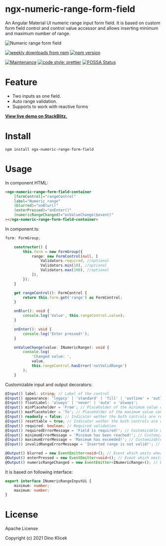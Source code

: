 # ngx-numeric-range-form-field

An Angular Material UI numeric range input form field. It is based on custom form field control and control value accessor and allows inserting minimum and maximum number of range.

![Numeric range form field](https://github.com/dineeek/ngx-numeric-range-form-field/blob/main/ngx-numeric-range-form-field/Numeric%20Range%20Form%20Field.png)

<p align="start">
    <a href="https://www.npmjs.com/package/ngx-numeric-range-form-field"><img alt="weekly downloads from npm" src="https://img.shields.io/npm/dw/ngx-numeric-range-form-field.svg?style=flat-square"></a>
    <a href="https://www.npmjs.com/package/ngx-numeric-range-form-field"><img alt="npm version" src="https://img.shields.io/npm/v/ngx-numeric-range-form-field.svg?style=flat-square"></a>
</p>

[![Maintenance](https://img.shields.io/badge/Maintained%3F-yes-green.svg)](https://GitHub.com/Naereen/StrapDown.js/graphs/commit-activity)
[![code style: prettier](https://img.shields.io/badge/code_style-prettier-ff69b4.svg?style=flat-square)](https://github.com/prettier/prettier)
[![FOSSA Status](https://app.fossa.com/api/projects/git%2Bgithub.com%2Fdineeek%2Fngx-numeric-range-form-field.svg?type=shield)](https://app.fossa.com/projects/git%2Bgithub.com%2Fdineeek%2Fngx-numeric-range-form-field?ref=badge_shield)

# Feature

- Two inputs as one field.
- Auto range validation.
- Supports to work with reactive forms

**[View live demo on StackBlitz.](https://ngx-numeric-range-form-field.stackblitz.io)**

# Install

```shell
npm install ngx-numeric-range-form-field
```

# Usage

In component HTML:

```html
<ngx-numeric-range-form-field-container
	[formControl]="rangeControl"
	label="Numeric range"
	(blurred)="onBlur()"
	(enterPressed)="onEnter()"
	(numericRangeChanged)="onValueChange($event)"
></ngx-numeric-range-form-field-container>
```

In component.ts:

```typescript
form: FormGroup;

	constructor() {
		this.form = new FormGroup({
			range: new FormControl(null, [
				Validators.required, //optional
				Validators.min(10), //optional
				Validators.max(100), //optional
			]),
		});
	}

	get rangeControl(): FormControl {
		return this.form.get('range') as FormControl;
	}

	onBlur(): void {
		console.log('Value', this.rangeControl.value);
	}

	onEnter(): void {
		console.log('Enter pressed!');
	}

	onValueChange(value: INumericRange): void {
		console.log(
			'Changed value: ',
			value,
			this.rangeControl.hasError('notValidRange')
		);
	}
```

Customizable input and output decorators:

```typescript
@Input() label: string; // Label of the control
@Input() appearance: 'legacy' | 'standard' | 'fill' | 'outline' = 'outline';
@Input() floatLabel: 'always' | 'never' | 'auto' = 'always';
@Input() minPlaceholder = 'From'; // Placeholder of the minimum value control
@Input() maxPlaceholder = 'To'; // Placeholder of the maximum value control
@Input() readonly = false; // Indicator wether the both controls are readonly
@Input() resettable = true; // Indicator wether the both controls are resettable
@Input() required: boolean; // Required validation
@Input() requiredErrorMessage = 'Field is required!'; // Customizable error message when field is required
@Input() minimumErrorMessage = 'Minimum has been reached!'; // Customizable error message when field has min validation
@Input() maximumErrorMessage = 'Maximum has exceeded!'; // Customizable error message when field has max validation
@Input() invalidRangeErrorMessage = 'Inserted range is not valid!'; // Customizable error message when field has invalid numeric range

@Output() blurred = new EventEmitter<void>(); // Event which emits where user leaves control (focus out)
@Output() enterPressed = new EventEmitter<void>(); // Event which emits when enter is pressed
@Output() numericRangeChanged = new EventEmitter<INumericRange>(); // Event which emits when one of range value is changed
```

It is based on following interface:

```typescript
export interface INumericRangeInputUi {
	minimum: number;
	maximum: number;
}
```

# License

Apache License

Copyright (c) 2021 Dino Klicek
